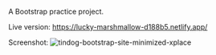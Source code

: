 A Bootstrap practice project.

Live version:
https://lucky-marshmallow-d188b5.netlify.app/

Screenshot:
![tindog-bootstrap-site-minimized-xplace](https://github.com/nimroddanielmaayan/Tindog-Bootstrap/assets/30357578/6176041c-9fde-4439-b950-ca86b1ffc385)
